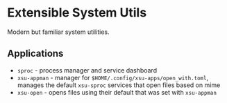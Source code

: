 # Extensible System Utils

Modern but familiar system utilities.

## Applications

* `sproc` - process manager and service dashboard
* `xsu-appman` - manager for `$HOME/.config/xsu-apps/open_with.toml`, manages the default `xsu-sproc` services that open files based on mime
* `xsu-open` - opens files using their default that was set with `xsu-appman`
